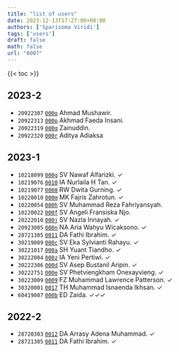 ```yaml
---
title: "list of users"
date: 2023-12-13T17:27:00+08:00
authors: ['Sparisoma Viridi']
tags: ['users']
draft: false
math: false
url: "0007"
---
```

{{< toc >}}


## 2023-2
+ `20922307` [`000o`](../000o) Ahmad Mushawir.
+ `20922313` [`000p`](../000p) Akhmad Faeda Insani.
+ `20922319` [`000q`](../000q) Zainuddin.
+ `20922320` [`000r`](../000r) Aditya Adiaksa


## 2023-1
+ `10218099` [`000g`](../000g) SV Nawaf Alfarizki. &check;
+ `10219076` [`0010`](../0010) IA Nurlaila H Tan. &check;
+ `10219077` [`0008`](../0008) RW Dwita Gurning. &check;
+ `10220010` [`000m`](../000m) MK Fajris Zahrotun. &check;
+ `10220054` [`000h`](../000h) SV Muhammad Reza Fahriyansyah.
+ `10220022` [`000f`](../000f) SV Angeli Fransiska Njo.
+ `20222010` [`000j`](../000j) SV Nazla Innayah. &check;
+ `20923005` [`000n`](../000n) NA Aria Wahyu Wicaksono. &check;
+ `28721305` [`0011`](../0011) DA Fathi Ibrahim. &check;
+ `30219009` [`000c`](../000c) SV Eka Sylvianti Rahayu. &check;
+ `30221017` [`000a`](../000a) SH Yuant Tiandho. &check;
+ `30222004` [`000z`](../000z) IA Yeni Pertiwi. &check;
+ `30222306` [`000d`](../000d) SV Asep Bustanil Aripin. &check;
+ `30222751` [`000e`](../000e) SV Phetviengkham Onexayvieng. &check;
+ `30223009` [`0009`](../0009) FZ Muhammad Lawrence Patterson. &check;
+ `30320001` [`0017`](../0017) TH Muhammad Isnaenda Ikhsan. &check;
+ `60419007` [`000b`](../000b) ED Zaida. &check;&check;&check;


## 2022-2
+ `28720303` [`0012`](../0012) DA Arrasy Adena Muhammad. &check;
+ `28721305` [`0011`](../0011) DA Fathi Ibrahim. &check;
